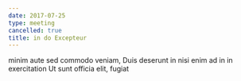 ```yaml
---
date: 2017-07-25
type: meeting
cancelled: true
title: in do Excepteur
---
```

minim aute sed commodo veniam, Duis deserunt in nisi enim ad in in exercitation Ut sunt officia elit, fugiat